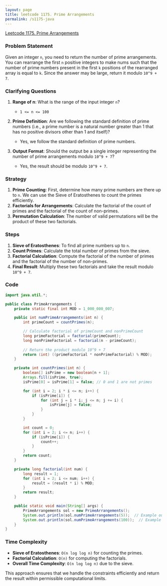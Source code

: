 ```yaml
---
layout: page
title: leetcode 1175. Prime Arrangements
permalink: /s1175-java
---
```

[Leetcode 1175. Prime Arrangements](https://algoadvance.github.io/algoadvance/l1175)
### Problem Statement
Given an integer `n`, you need to return the number of prime arrangements. You can rearrange the first `n` positive integers to make nums such that the number of prime numbers present in the first `k` positions of the rearranged array is equal to `k`. Since the answer may be large, return it modulo `10^9 + 7`.

### Clarifying Questions
1. **Range of n**: What is the range of the input integer `n`?
   - `1 <= n <= 100`

2. **Prime Definition**: Are we following the standard definition of prime numbers (i.e., a prime number is a natural number greater than 1 that has no positive divisors other than 1 and itself)?
   - Yes, we follow the standard definition of prime numbers.
   
3. **Output Format**: Should the output be a single integer representing the number of prime arrangements modulo `10^9 + 7`?
   - Yes, the result should be modulo `10^9 + 7`.

### Strategy
1. **Prime Counting**: First, determine how many prime numbers are there up to `n`. We can use the Sieve of Eratosthenes to count the primes efficiently.
2. **Factorials for Arrangements**: Calculate the factorial of the count of primes and the factorial of the count of non-primes. 
3. **Permutation Calculation**: The number of valid permutations will be the product of these two factorials.

### Steps
1. **Sieve of Eratosthenes**: To find all prime numbers up to `n`.
2. **Count Primes**: Calculate the total number of primes from the sieve.
3. **Factorial Calculation**: Compute the factorial of the number of primes and the factorial of the number of non-primes.
4. **Final Result**: Multiply these two factorials and take the result modulo `10^9 + 7`.

### Code
```java
import java.util.*;

public class PrimeArrangements {
    private static final int MOD = 1_000_000_007;

    public int numPrimeArrangements(int n) {
        int primeCount = countPrimes(n);

        // Calculate factorial of primeCount and nonPrimeCount
        long primeFactorial = factorial(primeCount);
        long nonPrimeFactorial = factorial(n - primeCount);
        
        // Return the product modulo 10^9 + 7
        return (int) ((primeFactorial * nonPrimeFactorial) % MOD);
    }

    private int countPrimes(int n) {
        boolean[] isPrime = new boolean[n + 1];
        Arrays.fill(isPrime, true);
        isPrime[0] = isPrime[1] = false; // 0 and 1 are not primes

        for (int i = 2; i * i <= n; i++) {
            if (isPrime[i]) {
                for (int j = i * i; j <= n; j += i) {
                    isPrime[j] = false;
                }
            }
        }

        int count = 0;
        for (int i = 2; i <= n; i++) {
            if (isPrime[i]) {
                count++;
            }
        }
        return count;
    }

    private long factorial(int num) {
        long result = 1;
        for (int i = 2; i <= num; i++) {
            result = (result * i) % MOD;
        }
        return result;
    }

    public static void main(String[] args) {
        PrimeArrangements sol = new PrimeArrangements();
        System.out.println(sol.numPrimeArrangements(5));  // Example output: 12
        System.out.println(sol.numPrimeArrangements(100));  // Example output
    }
}
```

### Time Complexity
- **Sieve of Eratosthenes**: `O(n log log n)` for counting the primes.
- **Factorial Calculation**: `O(n)` for computing the factorials.
- **Overall Time Complexity**: `O(n log log n)` due to the sieve.

This approach ensures that we handle the constraints efficiently and return the result within permissible computational limits.